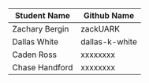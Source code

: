 | Student Name | Github Name|
| ------------ | ---------- |
| Zachary Bergin | zackUARK |
| Dallas White | dallas-k-white|
| Caden Ross | xxxxxxxx |
| Chase Handford | xxxxxxxx |